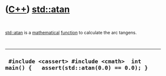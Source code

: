 



 

 

 

 

 

([C++](Cpp.htm)) [std::atan](CppAtan.htm)
=========================================

 

[std::atan](CppAtan.htm) is a [mathematical](CppMath.htm)
[function](CppFunction.htm) to calculate the arc tangens.

 

  -----------------------------------------------------------------------------------------
  ` #include <cassert> #include <cmath>  int main() {   assert(std::atan(0.0) == 0.0); }`
  -----------------------------------------------------------------------------------------

 

 

 

 

 





 



